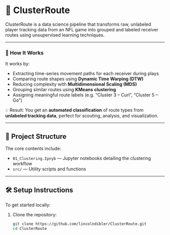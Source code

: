 # 🏈 ClusterRoute

ClusterRoute is a data science pipeline that transforms raw, unlabeled player tracking data from an NFL game into grouped and labeled receiver routes using unsupervised learning techniques.

---

### 🧠 How It Works

It works by:
- Extracting time-series movement paths for each receiver during plays  
- Comparing route shapes using **Dynamic Time Warping (DTW)**
- Reducing complexity with **Multidimensional Scaling (MDS)**
- Grouping similar routes using **KMeans clustering**
- Assigning meaningful route labels (e.g. “Cluster 3 – Curl”, “Cluster 5 – Go”)

💡 Result: You get an **automated classification** of route types from **unlabeled tracking data**, perfect for scouting, analysis, and visualization.

---

## 📁 Project Structure

The core contents include:
- `01_Clustering.Ipnyb` — Jupyter notebooks detailing the clustering workflow
- `src/` — Utility scripts and functions

---

## 🛠️ Setup Instructions

To get started locally:

1. Clone the repository:
   ```bash
   git clone https://github.com/lincolndibler/ClusterRoute.git
   cd ClusterRoute
